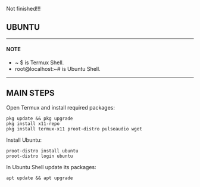 Not finished!!!

## UBUNTU
---
#### NOTE
* ~ $ is Termux Shell.
* root@localhost:~# is Ubuntu Shell.
---
## MAIN STEPS
Open Termux and install required packages:
```
pkg update && pkg upgrade
pkg install x11-repo
pkg install termux-x11 proot-distro pulseaudio wget
```
Install Ubuntu:
```
proot-distro install ubuntu
proot-distro login ubuntu
```
In Ubuntu Shell update its packages:
```
apt update && apt upgrade
```

